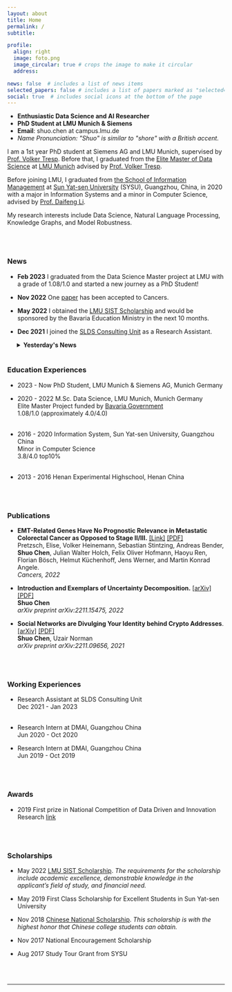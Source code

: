 ```yaml
---
layout: about
title: Home
permalink: /
subtitle: 

profile:
  align: right
  image: foto.png
  image_circular: true # crops the image to make it circular
  address:

news: false  # includes a list of news items
selected_papers: false # includes a list of papers marked as "selected={true}"
social: true  # includes social icons at the bottom of the page
---
```

- **Enthusiastic Data Science and AI Researcher**
- **PhD Student at LMU Munich & Siemens**
- **Email**: shuo.chen at campus.lmu.de
- *Name Pronunciation: "Shuo" is similar to "shore" with a British accent.*

I am a 1st year PhD student at Siemens AG and LMU Munich, supervised by [Prof. Volker Tresp](https://www.dbs.ifi.lmu.de/~tresp/). Before that, I graduated from the [Elite Master of Data Science](https://www.m-datascience.mathematik-informatik-statistik.uni-muenchen.de/index.html) at [LMU Munich](https://www.lmu.de/en/) advised by [Prof. Volker Tresp](https://www.dbs.ifi.lmu.de/~tresp/).

Before joining LMU, I graduated from [the School of Information Management](https://ischool.sysu.edu.cn/) at [Sun Yat-sen University](https://en.wikipedia.org/wiki/Sun_Yat-sen_University) (SYSU), Guangzhou, China, in 2020 with a major in Information Systems and a minor in Computer Science, advised by [Prof. Daifeng Li](https://ischool.sysu.edu.cn/cn/content/%E6%9D%8E%E5%B2%B1%E5%B3%B0).

My research interests include Data Science, Natural Language Processing, Knowledge Graphs, and Model Robustness.

<!-- 
Write your biography here. Tell the world about yourself. Link to your favorite [subreddit](http://reddit.com). You can put a picture in, too. The code is already in, just name your picture `prof_pic.jpg` and put it in the `img/` folder.

Put your address / P.O. box / other info right below your picture. You can also disable any these elements by editing `profile` property of the YAML header of your `_pages/about.md`. Edit `_bibliography/papers.bib` and Jekyll will render your [publications page](/al-folio/publications/) automatically.

Link to your social media connections, too. This theme is set up to use [Font Awesome icons](http://fortawesome.github.io/Font-Awesome/) and [Academicons](https://jpswalsh.github.io/academicons/), like the ones below. Add your Facebook, Twitter, LinkedIn, Google Scholar, or just disable all of them. -->

<br/><br/>

### News 
- **Feb 2023** I graduated from the Data Science Master project at LMU with a grade of 1.08/1.0 and started a new journey as a PhD Student!

- **Nov 2022** One [paper](https://www.mdpi.com/2072-6694/14/22/5596) has been accepted to Cancers.

- **May 2022** I obtained the [LMU SIST Scholarship](https://www.lmu.de/en/workspace-for-students/student-support-services/finance-your-studies/scholarships/scholarships-for-international-students/index.html) and would be sponsored by the Bavaria Education Ministry in the next 10 months. 

- **Dec 2021** I joined the [SLDS Consulting Unit](https://www.slds.stat.uni-muenchen.de/consulting/) as a Research Assistant.


<!-- 
https://markdowntohtml.com/
- **July 2020** I joined [DMAI](https://dm.ai/) as a Research Intern.


- **June 2020** I graduated from SYSU and would study in the [Data Science Master Program](https://www.m-datascience.mathematik-informatik-statistik.uni-muenchen.de/index.html) at LMU Munich, Germany.



- **May 2019** I obtained the First Class Scholarship for Excellent Students at Sun Yat-sen University.



- **May 2019** My team won the First Prize in a [national competition](https://data-competition.pku.edu.cn/) and ranked 2nd among hundreds of teams.



- **Nov 2018** I obtained the [Chinese National Scholarship](http://www.moe.gov.cn/srcsite/A05/s7505/201811/t20181114_354826.html) which is the scholarship with the highest honor that Chinese college students can obtain. 

- **Nov 2017** I obtained the National Encouragement Scholarship for excellent students with financial needs.

- **Aug 2017** I took a study tour of top-notch universities in Taiwan with visiting grant from SYSU.

 -->
 <div style="margin-left: 1.6em;">
<details>
<summary><strong>Yesterday's News</strong></summary>
<br/>
<ul style="margin-left: 0em">
<li><strong>July 2020</strong> I joined <a href="https://dm.ai/">DMAI</a> as a Research Intern.</li>
</ul>
<ul>
<li><strong>June 2020</strong> I graduated from SYSU and would study in the <a href="https://www.m-datascience.mathematik-informatik-statistik.uni-muenchen.de/index.html">Data Science Master Program</a> at LMU Munich, Germany. <a href="https://mp.weixin.qq.com/s/qcwoFhmsjMYvmQfHMmFjqw">(Press Coverage, in Chinese)</a></li>
</ul>
<ul style="margin-left: 0em">
<li><strong>July 2019</strong> I joined <a href="https://dm.ai/">DMAI</a> as a Research Intern.</li>
</ul>
<ul>
<li><strong>May 2019</strong> I obtained the First Class Scholarship for Excellent Students at Sun Yat-sen University.</li>
</ul>
<ul>
<li><strong>May 2019</strong> My team won the First Prize in a <a href="https://data-competition.pku.edu.cn/">national competition</a> and ranked 2nd among hundreds of teams. <a href="https://mp.weixin.qq.com/s/j_VVXgn6_gsGgz965NryWQ">(Press Coverage, in Chinese)</a></li>
</ul>
<ul>
<li><p><strong>Nov 2018</strong> I obtained the <a href="http://www.moe.gov.cn/srcsite/A05/s7505/201811/t20181114_354826.html">Chinese National Scholarship</a> which is the scholarship with the highest honor that Chinese college students can obtain. <a href="https://mp.weixin.qq.com/s/ryPHTofkQUSYtrRuuVHOZA">(Press Coverage, in Chinese)</a> </p>
</li>
<li><p><strong>Nov 2017</strong> I obtained the National Encouragement Scholarship for excellent students with financial needs.</p>
</li>
<li><p><strong>Aug 2017</strong> I took a study tour of top-notch universities in Taiwan with visiting grant from SYSU.</p>
</li>
</ul>
</details>

</div>
<br/>

### Education Experiences 
+ 2023 - Now PhD Student, LMU Munich & Siemens AG, Munich Germany <br>

+ 2020 - 2022 M.Sc. Data Science, LMU Munich, Munich Germany <br>
  Elite Master Project funded by [Bavaria Government](https://www.elitenetzwerk.bayern.de/start) <br>
  1.08/1.0 (approximately 4.0/4.0)
<br/><br/>

+ 2016 - 2020 Information System, Sun Yat-sen University, Guangzhou China <br>
  Minor in Computer Science <br>
  3.8/4.0 top10%
<br/><br/>
- 2013 - 2016 Henan Experimental Highschool, Henan China

<br/><br/>


### Publications
-  **EMT-Related Genes Have No Prognostic Relevance in Metastatic Colorectal Cancer as Opposed to Stage II/III.** [[Link]](https://www.mdpi.com/2072-6694/14/22/5596) [[PDF]](https://www.mdpi.com/2072-6694/14/22/5596/pdf?version=1668444867) <br>
  Pretzsch, Elise, Volker Heinemann, Sebastian Stintzing, Andreas Bender, **Shuo Chen**, Julian Walter Holch, Felix Oliver Hofmann, Haoyu Ren, Florian Bösch, Helmut Küchenhoff, Jens Werner, and Martin Konrad Angele. <br>
  *Cancers, 2022*


- **Introduction and Exemplars of Uncertainty Decomposition.** [[arXiv]](http://arxiv.org/abs/2211.15475) [[PDF]](https://arxiv.org/pdf/2211.15475.pdf) <br>
  **Shuo Chen** <br>
  *arXiv preprint arXiv:2211.15475, 2022*


- **Social Networks are Divulging Your Identity behind Crypto Addresses**. [[arXiv]](https://arxiv.org/abs/2211.09656) [[PDF]](https://arxiv.org/pdf/2211.09656) <br>
  **Shuo Chen**, Uzair Norman <br>
  *arXiv preprint arXiv:2211.09656, 2021*



<br/><br/>

### Working Experiences 

- Research Assistant at SLDS Consulting Unit <br>
  Dec 2021 - Jan 2023
<br/><br/>
- Research Intern at DMAI, Guangzhou China <br>
  Jun 2020 - Oct 2020

- Research Intern at DMAI, Guangzhou China <br>
  Jun 2019 - Oct 2019

<br/><br/>

### Awards
- 2019 First prize in National Competition of Data Driven and Innovation Research [link](https://opendata.pku.edu.cn/competition-2019.xhtml)

<br/><br/>

### Scholarships
- May 2022 [LMU SIST Scholarship](https://www.lmu.de/en/workspace-for-students/student-support-services/finance-your-studies/scholarships/scholarships-for-international-students/index.html). 
  *The requirements for the scholarship include academic excellence, demonstrable knowledge in the applicant’s field of study, and financial need.*

- May 2019 First Class Scholarship for Excellent Students in Sun Yat-sen University

- Nov 2018 [Chinese National Scholarship](http://www.moe.gov.cn/srcsite/A05/s7505/201811/t20181114_354826.html). *This scholarship is with the highest honor that Chinese college students can obtain.*

- Nov 2017 National Encouragement Scholarship

- Aug 2017 Study Tour Grant from SYSU

<br/><br/>

---
